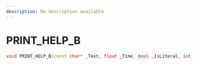 ```yaml
---
description: No description available 
---
```


# PRINT_HELP_B

```cpp
void PRINT_HELP_B(const char* _Text, float _Time, bool _IsLiteral, int _PrintType, int _Unk1, int _Unk2, int _Unk3, int _Unk4);
```